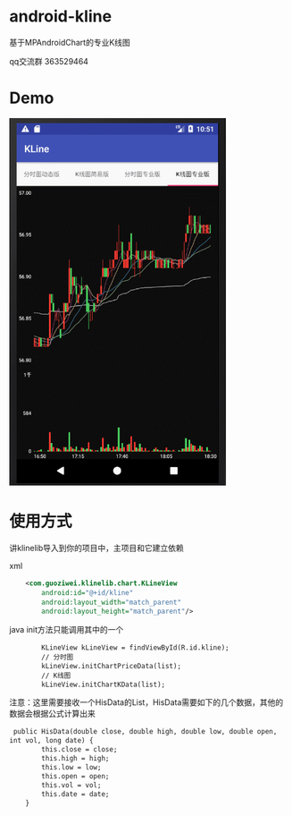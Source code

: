 # android-kline
基于MPAndroidChart的专业K线图

qq交流群 363529464

# Demo

![demo](art/kchart.gif)


# 使用方式
讲klinelib导入到你的项目中，主项目和它建立依赖

xml

```xml
    <com.guoziwei.klinelib.chart.KLineView
        android:id="@+id/kline"
        android:layout_width="match_parent"
        android:layout_height="match_parent"/>
```

java  init方法只能调用其中的一个
```
        KLineView kLineView = findViewById(R.id.kline);
        // 分时图
        kLineView.initChartPriceData(list);
        // K线图
        kLineView.initChartKData(list);
```

注意：这里需要接收一个HisData的List，HisData需要如下的几个数据，其他的数据会根据公式计算出来

```
 public HisData(double close, double high, double low, double open, int vol, long date) {
        this.close = close;
        this.high = high;
        this.low = low;
        this.open = open;
        this.vol = vol;
        this.date = date;
    }
```